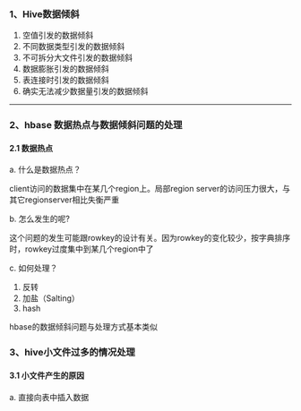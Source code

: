 ### 1、Hive数据倾斜

1. 空值引发的数据倾斜
2. 不同数据类型引发的数据倾斜
3. 不可拆分大文件引发的数据倾斜
4. 数据膨胀引发的数据倾斜
5. 表连接时引发的数据倾斜
6. 确实无法减少数据量引发的数据倾斜

---

### 2、hbase 数据热点与数据倾斜问题的处理

#### 2.1 数据热点

a. 什么是数据热点？

client访问的数据集中在某几个region上。局部region server的访问压力很大，与其它regionserver相比失衡严重

b. 怎么发生的呢?

这个问题的发生可能跟rowkey的设计有关。因为rowkey的变化较少，按字典排序时，rowkey过度集中到某几个region中了

c. 如何处理？

1. 反转
2. 加盐（Salting）
3. hash

hbase的数据倾斜问题与处理方式基本类似

### 3、hive小文件过多的情况处理

#### 3.1 小文件产生的原因

a.  直接向表中插入数据
